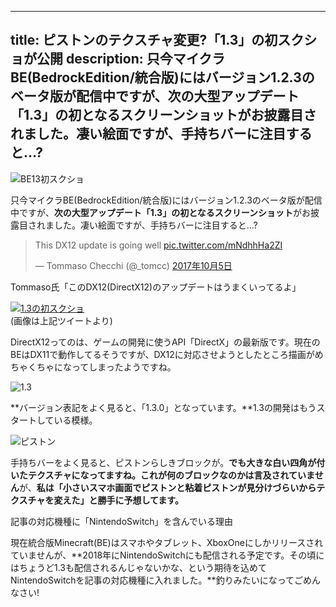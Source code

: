 
---
title: ピストンのテクスチャ変更?「1.3」の初スクショが公開
description: 只今マイクラBE(BedrockEdition/統合版)にはバージョン1.2.3のベータ版が配信中ですが、次の大型アップデート「1.3」の初となるスクリーンショットがお披露目されました。凄い絵面ですが、手持ちバーに注目すると…?
---

![BE13初スクショ](https://cdn-ak.f.st-hatena.com/images/fotolife/s/sasigume/20210208/20210208121844.png)

只今マイクラBE(BedrockEdition/統合版)にはバージョン1.2.3のベータ版が配信中ですが、**次の大型アップデート「1.3」の初となるスクリーンショット**がお披露目されました。凄い絵面ですが、手持ちバーに注目すると…?

> This DX12 update is going well [pic.twitter.com/mNdhhHa2ZI](https://t.co/mNdhhHa2ZI)
> 
> — Tommaso Checchi (@\_tomcc) [2017年10月5日](https://twitter.com/_tomcc/status/916029736530276352?ref_src=twsrc%5Etfw)

Tommaso氏「このDX12(DirectX12)のアップデートはうまくいってるよ」

[![1.3の初スクショ](https://cdn-ak.f.st-hatena.com/images/fotolife/s/sasigume/20210208/20210208110210.jpg)](https://cdn-ak.f.st-hatena.com/images/fotolife/s/sasigume/20210208/20210208110210.jpg)  
(画像は上記ツイートより)

DirectX12ってのは、ゲームの開発に使うAPI「DirectX」の最新版です。現在のBEはDX11で動作してるそうですが、DX12に対応させようとしたところ描画がめちゃくちゃになってしまったようですね。

![1.3](https://cdn-ak.f.st-hatena.com/images/fotolife/s/sasigume/20210208/20210208111609.jpg)

**バージョン表記をよく見ると、「1.3.0」となっています。**1.3の開発はもうスタートしている模様。

![ピストン](https://cdn-ak.f.st-hatena.com/images/fotolife/s/sasigume/20210208/20210208103114.jpg)

手持ちバーをよく見ると、ピストンらしきブロックが。**でも大きな白い四角が付いたテクスチャになってますね。これが何のブロックなのかは言及されていません**が、**私は「小さいスマホ画面でピストンと粘着ピストンが見分けづらいからテクスチャを変えた」と勝手に予想してます。**

記事の対応機種に「NintendoSwitch」を含んでいる理由

現在統合版Minecraft(BE)はスマホやタブレット、XboxOneにしかリリースされていませんが、**2018年にNintendoSwitchにも配信される予定です。その頃にはちょうど1.3も配信されるんじゃないかな、という期待を込めてNintendoSwitchを記事の対応機種に入れました。**釣りみたいになってごめんなさい!
